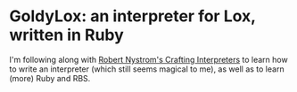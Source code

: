 # GoldyLox: an interpreter for Lox, written in Ruby

I'm following along with [Robert Nystrom's Crafting Interpreters](https://craftinginterpreters.com) to learn how to
write an interpreter (which still seems magical to me), as well as to learn (more) Ruby and RBS.
